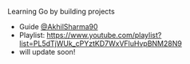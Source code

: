 Learning Go by building projects
- Guide [@AkhilSharma90](https://github.com/AkhilSharma90)
- Playlist: https://www.youtube.com/playlist?list=PL5dTjWUk_cPYztKD7WxVFluHvpBNM28N9
- will update soon!
